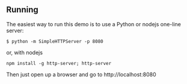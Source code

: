 ## Running
The easiest way to run this demo is to use a Python or nodejs one-line server:

    $ python -m SimpleHTTPServer -p 8080

or, with nodejs

    npm install -g http-server; http-server

Then just open up a browser and go to http://localhost:8080
